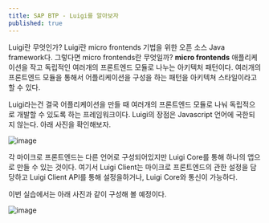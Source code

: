```yaml
---
title: SAP BTP - Luigi를 알아보자
published: true
---
```


Luigi란 무엇인가?
Luigi란 micro frontends 기법을 위한 오픈 소스 Java framework다.
그렇다면 micro frontends란 무엇일까?
**micro frontends**
애플리케이션을 작고 독립적인 여러개의 프론트엔드 모듈로 나누는 아키텍처 패턴이다.
여러개의 프론트엔드 모듈을 통해서 어플리케이션을 구성을 하는 패턴을 아키텍쳐 스타일이라고 할 수 있다.

Luigi라는건 결국 어플리케이션을 만들 때 여러개의 프론트엔드 모듈로 나눠 독립적으로 개발할 수 있도록 하는 프레임워크이다.
Luigi의 장점은 Javascript 언어에 국한되지 않는다.
아래 사진을 확인해보자.

![image](https://github.com/BJSNuruhee/levelup/assets/88364980/9b2890a0-8e56-4334-a5d0-bc7e588d5aef)


각 마이크로 프론트엔드는 다른 언어로 구성되어있지만 Luigi Core를 통해 하나의 앱으로 만들 수 있는 것이다.
여기서 Luigi Client는 마이크로 프론트엔드의 관한 설정을 담당하고 Luigi Client API를 통해 설정을하거나, Luigi Core와 통신이 가능하다.


이번 실습에서는 아래 사진과 같이 구성해 볼 예정이다.


![image](https://github.com/BJSNuruhee/levelup/assets/88364980/7968f6a9-7f17-4a19-bb15-79a8d379903b)